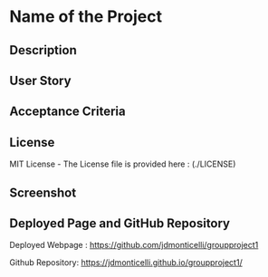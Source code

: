 # Name of the Project


## Description



## User Story


## Acceptance Criteria


## License

MIT License - The License file is provided here : (./LICENSE)

## Screenshot



## Deployed Page and GitHub Repository

Deployed Webpage : https://github.com/jdmonticelli/groupproject1

Github Repository: https://jdmonticelli.github.io/groupproject1/
